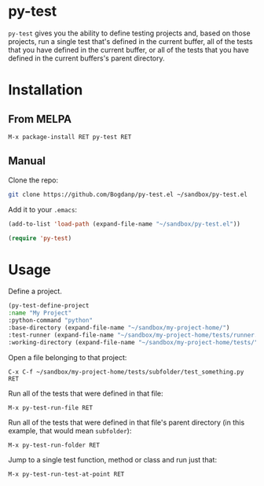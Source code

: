 # py-test

`py-test` gives you the ability to define testing projects and, based
on those projects, run a single test that's defined in the current
buffer, all of the tests that you have defined in the current buffer, or
all of the tests that you have defined in the current buffers's parent
directory.

# Installation

## From MELPA

    M-x package-install RET py-test RET

## Manual

Clone the repo:

```sh
git clone https://github.com/Bogdanp/py-test.el ~/sandbox/py-test.el
```

Add it to your `.emacs`:

```lisp
(add-to-list 'load-path (expand-file-name "~/sandbox/py-test.el"))

(require 'py-test)
```

# Usage

Define a project.

```lisp
(py-test-define-project
:name "My Project"
:python-command "python"
:base-directory (expand-file-name "~/sandbox/my-project-home/")
:test-runner (expand-file-name "~/sandbox/my-project-home/tests/runner.py")
:working-directory (expand-file-name "~/sandbox/my-project-home/tests/"))
```

Open a file belonging to that project:

    C-x C-f ~/sandbox/my-project-home/tests/subfolder/test_something.py RET

Run all of the tests that were defined in that file:

    M-x py-test-run-file RET

Run all of the tests that were defined in that file's parent directory
(in this example, that would mean `subfolder`):

    M-x py-test-run-folder RET

Jump to a single test function, method or class and run just that:

    M-x py-test-run-test-at-point RET

